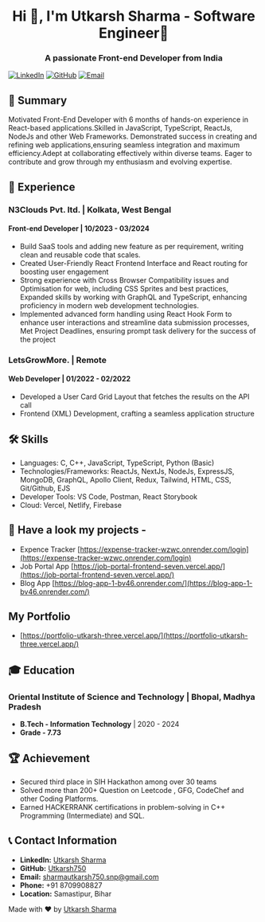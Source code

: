 
<h1 align="center">Hi 👋, I'm Utkarsh Sharma - Software Engineer🌟</h1>
<h3 align="center">A passionate Front-end Developer from India</h3>

[![LinkedIn](https://img.shields.io/badge/LinkedIn-blue?style=for-the-badge&logo=linkedin)](https://www.linkedin.com/in/utkarsh-sharma-1633701b9/)
[![GitHub](https://img.shields.io/badge/GitHub-black?style=for-the-badge&logo=github)](https://github.com/Utkarsh750/Utkarsh750)
[![Email](https://img.shields.io/badge/Email-red?style=for-the-badge&logo=gmail)](mailto:sharmautkarsh750.snp@gmail.com)

## 📜 Summary

Motivated Front-End Developer with 6 months of hands-on experience in React-based applications.Skilled in JavaScript, TypeScript, ReactJs, NodeJs and other Web Frameworks. Demonstrated success in creating and refining web applications,ensuring seamless integration and maximum efficiency.Adept at collaborating effectively within diverse teams. Eager to contribute and grow through my enthusiasm and evolving expertise.

## 💼 Experience

### N3Clouds Pvt. ltd. | Kolkata, West Bengal

#### Front-end Developer | 10/2023 - 03/2024

- Build SaaS tools and adding new feature as per requirement, writing clean and reusable code that scales.
- Created User-Friendly React Frontend Interface and React routing for boosting user engagement
- Strong experience with Cross Browser Compatibility issues and Optimisation for web, including CSS Sprites
  and best practices, Expanded skills by working with GraphQL and TypeScript, enhancing proficiency in
  modern web development technologies.
- Implemented advanced form handling using React Hook Form to enhance user interactions and streamline
  data submission processes, Met Project Deadlines, ensuring prompt task delivery for the success of the project

### LetsGrowMore. | Remote

#### Web Developer | 01/2022 - 02/2022

- Developed a User Card Grid Layout that fetches the results on the API call
- Frontend (XML) Development, crafting a seamless application structure

## 🛠️ Skills

- Languages: C, C++, JavaScript, TypeScript, Python (Basic)
- Technologies/Frameworks: ReactJs, NextJs, NodeJs, ExpressJS, MongoDB, GraphQL, Apollo Client, Redux,
  Tailwind, HTML, CSS, Git/Github, EJS
- Developer Tools: VS Code, Postman, React Storybook
- Cloud: Vercel, Netlify, Firebase

## 📂 Have a look my projects -

- Expence Tracker [https://expense-tracker-wzwc.onrender.com/login](https://expense-tracker-wzwc.onrender.com/login)
- Job Portal App [https://job-portal-frontend-seven.vercel.app/](https://job-portal-frontend-seven.vercel.app/)
- Blog App [https://blog-app-1-bv46.onrender.com/](https://blog-app-1-bv46.onrender.com/)


## My Portfolio
- [https://portfolio-utkarsh-three.vercel.app/](https://portfolio-utkarsh-three.vercel.app/)

## 🎓 Education

### Oriental Institute of Science and Technology | Bhopal, Madhya Pradesh

- **B.Tech - Information Technology** | 2020 - 2024
- **Grade - 7.73**

## 🏆 Achievement

- Secured third place in SIH Hackathon among over 30 teams
- Solved more than 200+ Question on Leetcode , GFG, CodeChef and other Coding Platforms.
- Earned HACKERRANK certifications in problem-solving in C++ Programming (Intermediate) and SQL.

## 📞 Contact Information

- **LinkedIn:** [Utkarsh Sharma](https://www.linkedin.com/in/utkarsh-sharma-1633701b9/)
- **GitHub:** [Utkarsh750](https://github.com/Utkarsh750/Utkarsh750)
- **Email:** [sharmautkarsh750.snp@gmail.com](mailto:sharmautkarsh750.snp@gmail.com)
- **Phone:** +91 8709908827
- **Location:** Samastipur, Bihar

Made with ❤️ by [Utkarsh Sharma](https://github.com/Utkarsh750)

<!-- <p align="left"> <img src="https://komarev.com/ghpvc/?username=utkarsh750&label=Profile%20views&color=0e75b6&style=flat" alt="utkarsh750" /> </p>

<p align="left"> <a href="https://twitter.com/utkarsh3015" target="blank"><img src="https://img.shields.io/twitter/follow/utkarsh3015?logo=twitter&style=for-the-badge" alt="utkarsh3015" /></a> </p>

- 🌱 I’m currently learning **Typescript ,ReactJS ,GraphQL**

- 👨‍💻 All of my projects are available at [https://portfolio-utkarsh-three.vercel.app/](https://portfolio-utkarsh-three.vercel.app/)

- 💬 Ask me about **Web, MERN**

- 📫 How to reach me **sharmautkarsh750.snp@gmail.com**

<h3 align="left">Connect with me:</h3>
<p align="left">
<a href="https://twitter.com/utkarsh3015" target="blank"><img align="center" src="https://raw.githubusercontent.com/rahuldkjain/github-profile-readme-generator/master/src/images/icons/Social/twitter.svg" alt="utkarsh3015" height="30" width="40" /></a>
<a href="https://linkedin.com/in/utkarsh sharma" target="blank"><img align="center" src="https://raw.githubusercontent.com/rahuldkjain/github-profile-readme-generator/master/src/images/icons/Social/linked-in-alt.svg" alt="utkarsh sharma" height="30" width="40" /></a>
<a href="https://instagram.com/utkarshsharma750" target="blank"><img align="center" src="https://raw.githubusercontent.com/rahuldkjain/github-profile-readme-generator/master/src/images/icons/Social/instagram.svg" alt="utkarshsharma750" height="30" width="40" /></a>

<a href="https://www.leetcode.com/utkarsh750" target="blank"><img align="center" src="https://raw.githubusercontent.com/rahuldkjain/github-profile-readme-generator/master/src/images/icons/Social/leet-code.svg" alt="utkarsh750" height="30" width="40" /></a>

</p>

<h3 align="left">Languages and Tools:</h3>
<p align="left"> <a href="https://getbootstrap.com" target="_blank" rel="noreferrer"> <img src="https://raw.githubusercontent.com/devicons/devicon/master/icons/bootstrap/bootstrap-plain-wordmark.svg" alt="bootstrap" width="40" height="40"/> </a> <a href="https://www.cprogramming.com/" target="_blank" rel="noreferrer"> <img src="https://raw.githubusercontent.com/devicons/devicon/master/icons/c/c-original.svg" alt="c" width="40" height="40"/> </a> <a href="https://www.w3schools.com/cpp/" target="_blank" rel="noreferrer"> <img src="https://raw.githubusercontent.com/devicons/devicon/master/icons/cplusplus/cplusplus-original.svg" alt="cplusplus" width="40" height="40"/> </a> <a href="https://www.w3schools.com/css/" target="_blank" rel="noreferrer"> <img src="https://raw.githubusercontent.com/devicons/devicon/master/icons/css3/css3-original-wordmark.svg" alt="css3" width="40" height="40"/> </a> <a href="https://expressjs.com" target="_blank" rel="noreferrer"> <img src="https://raw.githubusercontent.com/devicons/devicon/master/icons/express/express-original-wordmark.svg" alt="express" width="40" height="40"/> </a> <a href="https://firebase.google.com/" target="_blank" rel="noreferrer"> <img src="https://www.vectorlogo.zone/logos/firebase/firebase-icon.svg" alt="firebase" width="40" height="40"/> </a> <a href="https://git-scm.com/" target="_blank" rel="noreferrer"> <img src="https://www.vectorlogo.zone/logos/git-scm/git-scm-icon.svg" alt="git" width="40" height="40"/> </a> <a href="https://graphql.org" target="_blank" rel="noreferrer"> <img src="https://www.vectorlogo.zone/logos/graphql/graphql-icon.svg" alt="graphql" width="40" height="40"/> </a> <a href="https://www.w3.org/html/" target="_blank" rel="noreferrer"> <img src="https://raw.githubusercontent.com/devicons/devicon/master/icons/html5/html5-original-wordmark.svg" alt="html5" width="40" height="40"/> </a> <a href="https://developer.mozilla.org/en-US/docs/Web/JavaScript" target="_blank" rel="noreferrer"> <img src="https://raw.githubusercontent.com/devicons/devicon/master/icons/javascript/javascript-original.svg" alt="javascript" width="40" height="40"/> </a> <a href="https://www.mongodb.com/" target="_blank" rel="noreferrer"> <img src="https://raw.githubusercontent.com/devicons/devicon/master/icons/mongodb/mongodb-original-wordmark.svg" alt="mongodb" width="40" height="40"/> </a> <a href="https://www.mysql.com/" target="_blank" rel="noreferrer"> <img src="https://raw.githubusercontent.com/devicons/devicon/master/icons/mysql/mysql-original-wordmark.svg" alt="mysql" width="40" height="40"/> </a> <a href="https://nodejs.org" target="_blank" rel="noreferrer"> <img src="https://raw.githubusercontent.com/devicons/devicon/master/icons/nodejs/nodejs-original-wordmark.svg" alt="nodejs" width="40" height="40"/> </a> <a href="https://postman.com" target="_blank" rel="noreferrer"> <img src="https://www.vectorlogo.zone/logos/getpostman/getpostman-icon.svg" alt="postman" width="40" height="40"/> </a> <a href="https://www.python.org" target="_blank" rel="noreferrer"> <img src="https://raw.githubusercontent.com/devicons/devicon/master/icons/python/python-original.svg" alt="python" width="40" height="40"/> </a> <a href="https://reactjs.org/" target="_blank" rel="noreferrer"> <img src="https://raw.githubusercontent.com/devicons/devicon/master/icons/react/react-original-wordmark.svg" alt="react" width="40" height="40"/> </a> <a href="https://reactnative.dev/" target="_blank" rel="noreferrer"> <img src="https://reactnative.dev/img/header_logo.svg" alt="reactnative" width="40" height="40"/> </a> <a href="https://redux.js.org" target="_blank" rel="noreferrer"> <img src="https://raw.githubusercontent.com/devicons/devicon/master/icons/redux/redux-original.svg" alt="redux" width="40" height="40"/> </a> <a href="https://sass-lang.com" target="_blank" rel="noreferrer"> <img src="https://raw.githubusercontent.com/devicons/devicon/master/icons/sass/sass-original.svg" alt="sass" width="40" height="40"/> </a> <a href="https://tailwindcss.com/" target="_blank" rel="noreferrer"> <img src="https://www.vectorlogo.zone/logos/tailwindcss/tailwindcss-icon.svg" alt="tailwind" width="40" height="40"/> </a> <a href="https://www.typescriptlang.org/" target="_blank" rel="noreferrer"> <img src="https://raw.githubusercontent.com/devicons/devicon/master/icons/typescript/typescript-original.svg" alt="typescript" width="40" height="40"/> </a> </p>

<p><img align="left" src="https://github-readme-stats.vercel.app/api/top-langs?username=utkarsh750&show_icons=true&locale=en&layout=compact" alt="utkarsh750" /></p>

<p>&nbsp;<img align="center" src="https://github-readme-stats.vercel.app/api?username=utkarsh750&show_icons=true&locale=en" alt="utkarsh750" /></p>

<p><img align="center" src="https://github-readme-streak-stats.herokuapp.com/?user=utkarsh750&" alt="utkarsh750" /></p> -->
